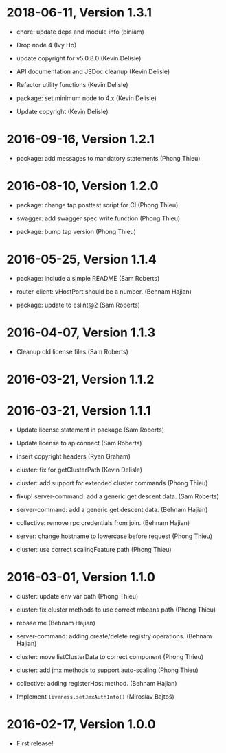2018-06-11, Version 1.3.1
=========================

 * chore: update deps and module info (biniam)

 * Drop node 4 (Ivy Ho)

 * update copyright for v5.0.8.0 (Kevin Delisle)

 * API documentation and JSDoc cleanup (Kevin Delisle)

 * Refactor utility functions (Kevin Delisle)

 * package: set minimum node to 4.x (Kevin Delisle)

 * Update copyright (Kevin Delisle)


2016-09-16, Version 1.2.1
=========================

 * package: add messages to mandatory statements (Phong Thieu)


2016-08-10, Version 1.2.0
=========================

 * package: change tap posttest script for CI (Phong Thieu)

 * swagger: add swagger spec write function (Phong Thieu)

 * package: bump tap version (Phong Thieu)


2016-05-25, Version 1.1.4
=========================

 * package: include a simple README (Sam Roberts)

 * router-client: vHostPort should be a number. (Behnam Hajian)

 * package: update to eslint@2 (Sam Roberts)


2016-04-07, Version 1.1.3
=========================

 * Cleanup old license files (Sam Roberts)


2016-03-21, Version 1.1.2
=========================



2016-03-21, Version 1.1.1
=========================

 * Update license statement in package (Sam Roberts)

 * Update license to apiconnect (Sam Roberts)

 * insert copyright headers (Ryan Graham)

 * cluster: fix for getClusterPath (Kevin Delisle)

 * cluster: add support for extended cluster commands (Phong Thieu)

 * fixup! server-command: add a generic get descent data. (Sam Roberts)

 * server-command: add a generic get descent data. (Behnam Hajian)

 * collective: remove rpc credentials from join. (Behnam Hajian)

 * server: change hostname to lowercase before request (Phong Thieu)

 * cluster: use correct scalingFeature path (Phong Thieu)


2016-03-01, Version 1.1.0
=========================

 * cluster: update env var path (Phong Thieu)

 * cluster: fix cluster methods to use correct mbeans path (Phong Thieu)

 * rebase me (Behnam Hajian)

 * server-command: adding create/delete registry operations. (Behnam Hajian)

 * cluster: move listClusterData to correct component (Phong Thieu)

 * cluster: add jmx methods to support auto-scaling (Phong Thieu)

 * collective: adding registerHost method. (Behnam Hajian)

 * Implement `liveness.setJmxAuthInfo()` (Miroslav Bajtoš)


2016-02-17, Version 1.0.0
=========================

 * First release!
